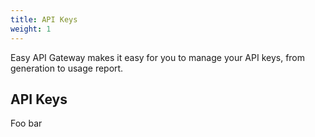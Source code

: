 ```yaml
---
title: API Keys
weight: 1
---
```


Easy API Gateway makes it easy for you to manage your API keys, from generation to usage report.

<!--more-->


## API Keys

Foo bar